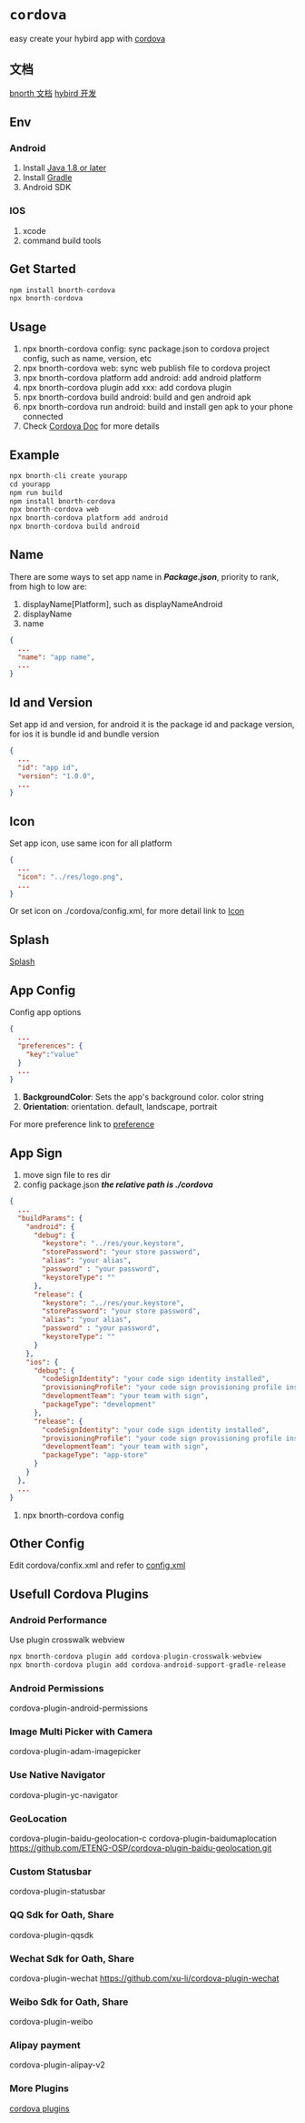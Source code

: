 # `cordova`

easy create your hybird app with [cordova](https://cordova.apache.org/)

## 文档

[bnorth 文档](//able99.github.io/#cbnorth)
[hybird 开发](//able99.github.io//cbnorht/bybird.html)


## Env

### Android

1. Install [Java 1.8 or later](https://www.webcamrips.com/wilmot69noah-chaturbate-webcamshow-23-09-2018-1747/)
1. Install [Gradle](https://gradle.org/install/)
1. Android SDK

### IOS

1. xcode
1. command build tools

## Get Started

```js
npm install bnorth-cordova
npx bnorth-cordova
```

## Usage

1. npx bnorth-cordova config: sync package.json to cordova project config, such as name, version, etc
1. npx bnorth-cordova web: sync web publish file to cordova project
1. npx bnorth-cordova platform add android: add android platform
1. npx bnorth-cordova plugin add xxx: add cordova plugin
1. npx bnorth-cordova build android: build and gen android apk
1. npx bnorth-cordova run android: build and install gen apk to your phone connected
1. Check [Cordova Doc](https://cordova.apache.org/docs/en/latest/) for more details

## Example

```js
npx bnorth-cli create yourapp
cd yourapp
npm run build
npm install bnorth-cordova
npx bnorth-cordova web
npx bnorth-cordova platform add android
npx bnorth-cordova build android
```

## Name 

There are some ways to set app name in ***Package.json***, priority to rank, from high to low are:

1. displayName[Platform], such as displayNameAndroid
1. displayName
1. name

```json
{
  ...
  "name": "app name",
  ...
}
```

## Id and Version

Set app id and version, for android it is the package id and package version, for ios it is bundle id and bundle version

```json
{
  ...
  "id": "app id",
  "version": "1.0.0",
  ...
}
```

## Icon

Set app icon, use same icon for all platform

```json
{
  ...
  "icon": "../res/logo.png",
  ...
}
```

Or set icon on ./cordova/config.xml, for more detail link to [Icon](https://cordova.apache.org/docs/en/latest/config_ref/images.html)

## Splash

[Splash](https://cordova.apache.org/docs/en/latest/reference/cordova-plugin-splashscreen/index.html)

## App Config

Config app options

```json
{
  ...
  "preferences": {
    "key":"value"
  }
  ...
}
```
1. **BackgroundColor**: Sets the app's background color.
  color string
1. **Orientation**: orientation. 
  default, landscape, portrait

For more preference link to [preference](https://cordova.apache.org/docs/en/latest/config_ref/index.html#preference)

## App Sign

1. move sign file to res dir
1. config package.json
  ***the relative path is ./cordova***
  ```json
  {
    ...
    "buildParams": {
      "android": {
        "debug": {
          "keystore": "../res/your.keystore",
          "storePassword": "your store password",
          "alias": "your alias",
          "password" : "your password",
          "keystoreType": ""
        },
        "release": {
          "keystore": "../res/your.keystore",
          "storePassword": "your store password",
          "alias": "your alias",
          "password" : "your password",
          "keystoreType": ""
        }
      },
      "ios": {
        "debug": {
          "codeSignIdentity": "your code sign identity installed",
          "provisioningProfile": "your code sign provisioning profile installed",
          "developmentTeam": "your team with sign",
          "packageType": "development"
        },
        "release": {
          "codeSignIdentity": "your code sign identity installed",
          "provisioningProfile": "your code sign provisioning profile installed",
          "developmentTeam": "your team with sign",
          "packageType": "app-store"
        }
      }
    },
    ...
  }
  ```

1. npx bnorth-cordova config

## Other Config

Edit cordova/confix.xml and refer to [config.xml](https://cordova.apache.org/docs/en/latest/config_ref/index.html)

## Usefull Cordova Plugins

### Android Performance

Use plugin crosswalk webview

```js
npx bnorth-cordova plugin add cordova-plugin-crosswalk-webview
npx bnorth-cordova plugin add cordova-android-support-gradle-release
```

### Android Permissions

cordova-plugin-android-permissions

### Image Multi Picker with Camera

cordova-plugin-adam-imagepicker

### Use Native Navigator

cordova-plugin-yc-navigator

### GeoLocation 

cordova-plugin-baidu-geolocation-c
cordova-plugin-baidumaplocation
https://github.com/ETENG-OSP/cordova-plugin-baidu-geolocation.git

### Custom Statusbar

cordova-plugin-statusbar

### QQ Sdk for Oath, Share

cordova-plugin-qqsdk

### Wechat Sdk for Oath, Share

cordova-plugin-wechat https://github.com/xu-li/cordova-plugin-wechat

### Weibo Sdk for Oath, Share

cordova-plugin-weibo

### Alipay payment

cordova-plugin-alipay-v2

### More Plugins

[cordova plugins](https://cordova.apache.org/plugins/)  